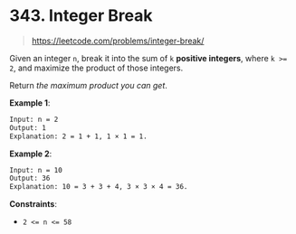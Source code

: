 # 343. Integer Break

> <https://leetcode.com/problems/integer-break/>

Given an integer `n`, break it into the sum of `k` **positive integers**, where
`k >= 2`, and maximize the product of those integers.

Return *the maximum product you can get*.

**Example 1**:

```txt
Input: n = 2
Output: 1
Explanation: 2 = 1 + 1, 1 × 1 = 1.
```

**Example 2**:

```txt
Input: n = 10
Output: 36
Explanation: 10 = 3 + 3 + 4, 3 × 3 × 4 = 36.
```

**Constraints**:

- `2 <= n <= 58`
